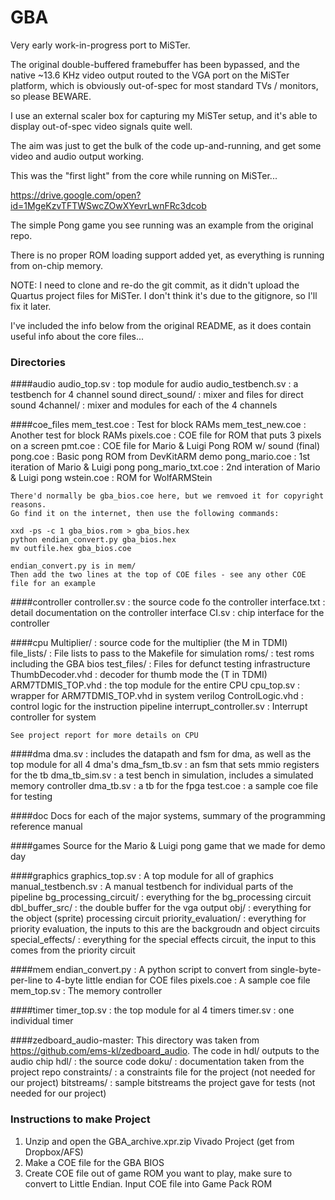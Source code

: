 # GBA

Very early work-in-progress port to MiSTer.

The original double-buffered framebuffer has been bypassed, and the native ~13.6 KHz video output routed to the VGA port on the MiSTer platform, which is obviously out-of-spec for most standard TVs / monitors, so please BEWARE.

I use an external scaler box for capturing my MiSTer setup, and it's able to display out-of-spec video signals quite well.

The aim was just to get the bulk of the code up-and-running, and get some video and audio output working.

This was the "first light" from the core while running on MiSTer...

https://drive.google.com/open?id=1MgeKzvTFTWSwcZOwXYevrLwnFRc3dcob

The simple Pong game you see running was an example from the original repo.

There is no proper ROM loading support added yet, as everything is running from on-chip memory.

NOTE: I need to clone and re-do the git commit, as it didn't upload the Quartus project files for MiSTer. I don't think it's due to the gitignore, so I'll fix it later.

I've included the info below from the original README, as it does contain useful info about the core files...


### Directories
####audio
    audio_top.sv : top module for audio
    audio_testbench.sv : a testbench for 4 channel sound
    direct_sound/ : mixer and files for direct sound
    4channel/ : mixer and modules for each of the 4 channels
    
####coe_files
    mem_test.coe : Test for block RAMs
    mem_test_new.coe : Another test for block RAMs
    pixels.coe : COE file for ROM that puts 3 pixels on a screen
    pmt.coe : COE file for Mario & Luigi Pong ROM w/ sound (final)
    pong.coe : Basic pong ROM from DevKitARM demo
    pong_mario.coe : 1st iteration of Mario & Luigi pong
    pong_mario_txt.coe : 2nd interation of Mario & Luigi pong
    wstein.coe : ROM for WolfARMStein
    
    There'd normally be gba_bios.coe here, but we remvoed it for copyright reasons. 
    Go find it on the internet, then use the following commands:
    
    xxd -ps -c 1 gba_bios.rom > gba_bios.hex
    python endian_convert.py gba_bios.hex
    mv outfile.hex gba_bios.coe
    
    endian_convert.py is in mem/
    Then add the two lines at the top of COE files - see any other COE file for an example
    
####controller
    controller.sv : the source code fo the controller
    interface.txt : detail documentation on the controller interface
    CI.sv : chip interface for the controller
    
####cpu
    Multiplier/ : source code for the multiplier (the M in TDMI)
    file_lists/ : File lists to pass to the Makefile for simulation
    roms/ : test roms including the GBA bios
    test_files/ : Files for defunct testing infrastructure
    ThumbDecoder.vhd : decoder for thumb mode the (T in TDMI)
    ARM7TDMIS_TOP.vhd : the top module for the entire CPU
    cpu_top.sv : wrapper for ARM7TDMIS_TOP.vhd in system verilog
    ControlLogic.vhd : control logic for the instruction pipeline
    interrupt_controller.sv : Interrupt controller for system
    
    See project report for more details on CPU

####dma
    dma.sv : includes the datapath and fsm for dma, as well as the top module for all 4 dma's
    dma_fsm_tb.sv : an fsm that sets mmio registers for the tb
    dma_tb_sim.sv : a test bench in simulation, includes a simulated memory controller
    dma_tb.sv : a tb for the fpga
    test.coe : a sample coe file for testing
    
####doc
    Docs for each of the major systems, summary of the programming reference manual
    
####games
    Source for the Mario & Luigi pong game that we made for demo day
    
####graphics
    graphics_top.sv : A top module for all of graphics
    manual_testbench.sv : A manual testbench for individual parts of the pipeline
    bg_processing_circuit/ : everything for the bg_processing circuit 
    dbl_buffer_src/ : the double buffer for the vga output
    obj/ : everything for the object (sprite) processing circuit
    priority_evaluation/ : everything for priority evaluation, the inputs to this are the backgroudn and 
                            object circuits
    special_effects/ : everything for the special effects circuit, the input to this comes from the priority
                            circuit
                            
####mem
    endian_convert.py : A python script to convert from single-byte-per-line to 4-byte little endian for COE files
    pixels.coe : A sample coe file
    mem_top.sv : The memory controller
    
####timer
    timer_top.sv : the top module for al 4 timers
    timer.sv : one individual timer
    
####zedboard_audio-master:
    This directory was taken from https://github.com/ems-kl/zedboard_audio. The code in hdl/ outputs to 
    the audio chip
    hdl/ : the source code
    doku/ : documentation taken from the project repo
    constraints/ : a constraints file for the project (not needed for our project)
    bitstreams/ : sample bitstreams the project gave for tests (not needed for our project)


### Instructions to make Project
1. Unzip and open the GBA_archive.xpr.zip Vivado Project (get from Dropbox/AFS)
2. Make a COE file for the GBA BIOS
3. Create COE file out of game ROM you want to play, make sure to convert to Little Endian.
    Input COE file into Game Pack ROM 
